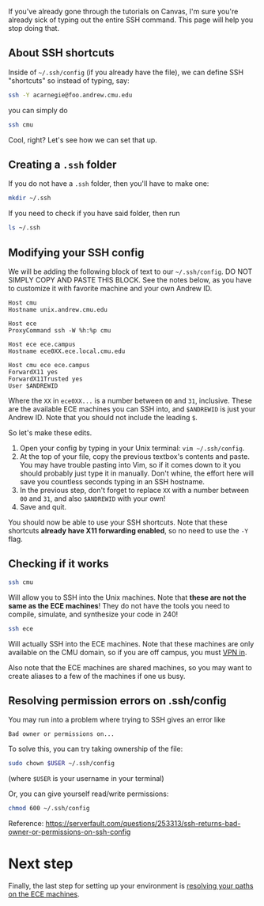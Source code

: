 If you've already gone through the tutorials on Canvas, I'm sure you're already
sick of typing out the entire SSH command. This page will help you stop doing
that.

## About SSH shortcuts
Inside of `~/.ssh/config` (if you already have the file), we can define SSH
"shortcuts" so instead of typing, say:
```bash
ssh -Y acarnegie@foo.andrew.cmu.edu
```
you can simply do
```bash
ssh cmu
```
Cool, right? Let's see how we can set that up.

## Creating a `.ssh` folder
If you do not have a `.ssh` folder, then you'll have to make one:
```bash
mkdir ~/.ssh
```
If you need to check if you have said folder, then run
```bash
ls ~/.ssh
```

## Modifying your SSH config
We will be adding the following block of text to our `~/.ssh/config`.  DO NOT SIMPLY COPY AND PASTE THIS BLOCK.  See the notes below, as you have to customize it with favorite machine and your own Andrew ID.
```
Host cmu
Hostname unix.andrew.cmu.edu

Host ece
ProxyCommand ssh -W %h:%p cmu

Host ece ece.campus
Hostname ece0XX.ece.local.cmu.edu

Host cmu ece ece.campus
ForwardX11 yes
ForwardX11Trusted yes
User $ANDREWID
```
Where the `XX` in `ece0XX...` is a number between `00` and `31`, inclusive.
These are the available ECE machines you can SSH into, and `$ANDREWID` is just
your Andrew ID. Note that you should not include the leading `$`.

So let's make these edits.
1. Open your config by typing in your Unix terminal: `vim ~/.ssh/config`.
2. At the top of your file, copy the previous textbox's contents and paste. You
   may have trouble pasting into Vim, so if it comes down to it you should
   probably just type it in manually. Don't whine, the effort here will save you
   countless seconds typing in an SSH hostname.
3. In the previous step, don't forget to replace `XX` with a number between `00`
   and `31`, and also `$ANDREWID` with your own!
4. Save and quit.

You should now be able to use your SSH shortcuts. Note that these shortcuts
**already have X11 forwarding enabled**, so no need to use the `-Y` flag.

## Checking if it works
```bash
ssh cmu
```
Will allow you to SSH into the Unix machines. Note that **these are not the same
as the ECE machines**! They do not have the tools you need to compile, simulate,
and synthesize your code in 240!

```bash
ssh ece
```
Will actually SSH into the ECE machines. Note that these machines are only available on the CMU domain, so if you are off campus, you must [VPN in](Working-Off-Campus).

Also note that the ECE machines are shared machines, so you may want to create aliases to a few of the machines if one us busy.

## Resolving permission errors on .ssh/config
You may run into a problem where trying to SSH gives an error like
```
Bad owner or permissions on...
```

To solve this, you can try taking ownership of the file:
```bash
sudo chown $USER ~/.ssh/config
```
(where `$USER` is your username in your terminal)

Or, you can give yourself read/write permissions:
```bash
chmod 600 ~/.ssh/config
```

Reference: https://serverfault.com/questions/253313/ssh-returns-bad-owner-or-permissions-on-ssh-config

# Next step
Finally, the last step for setting up your environment is [resolving your paths
on the ECE machines](Setting-up-18240-paths).
